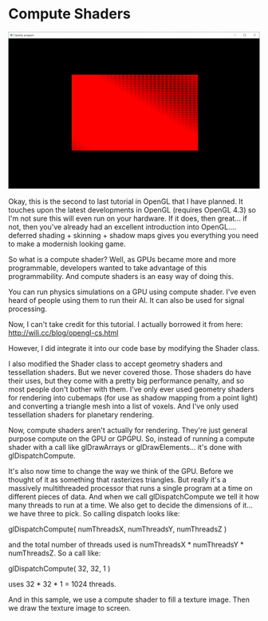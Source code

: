 # Compute Shaders

![Compute Shaders Screenshot](screenshot.jpg)

Okay, this is the second to last tutorial in OpenGL that I have planned.  It touches upon the latest developments in OpenGL (requires OpenGL 4.3) so I'm not sure this will even run on your hardware.  If it does, then great... if not, then you've already had an excellent introduction into OpenGL.... deferred shading + skinning + shadow maps gives you everything you need to make a modernish looking game.

So what is a compute shader?  Well, as GPUs became more and more programmable, developers wanted to take advantage of this programmability.  And compute shaders is an easy way of doing this.

You can run physics simulations on a GPU using compute shader.  I've even heard of people using them to run their AI.  It can also be used for signal processing.

Now, I can't take credit for this tutorial.  I actually borrowed it from here:
http://wili.cc/blog/opengl-cs.html

However, I did integrate it into our code base by modifying the Shader class.

I also modified the Shader class to accept geometry shaders and tessellation shaders.  But we never covered those.  Those shaders do have their uses, but they come with a pretty big performance penalty, and so most people don't bother with them.  I've only ever used geometry shaders for rendering into cubemaps (for use as shadow mapping from a point light) and converting a triangle mesh into a list of voxels.  And I've only used tessellation shaders for planetary rendering.

Now, compute shaders aren't actually for rendering.  They're just general purpose compute on the GPU or GPGPU.  So, instead of running a compute shader with a call like glDrawArrays or glDrawElements... it's done with glDispatchCompute.

It's also now time to change the way we think of the GPU.  Before we thought of it as something that rasterizes triangles.  But really it's a massively multithreaded processor that runs a single program at a time on different pieces of data.  And when we call glDispatchCompute we tell it how many threads to run at a time.  We also get to decide the dimensions of it... we have three to pick.  So calling dispatch looks like:

glDispatchCompute( numThreadsX, numThreadsY, numThreadsZ )

and the total number of threads used is numThreadsX * numThreadsY * numThreadsZ.  So a call like:

glDispatchCompute( 32, 32, 1 )

uses 32 * 32 * 1 = 1024 threads.

And in this sample, we use a compute shader to fill a texture image.  Then we draw the texture image to screen.